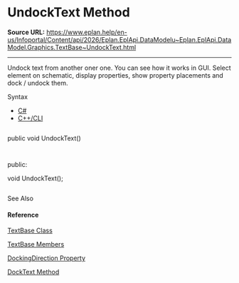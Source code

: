 # UndockText Method

**Source URL:** https://www.eplan.help/en-us/Infoportal/Content/api/2026/Eplan.EplApi.DataModelu~Eplan.EplApi.DataModel.Graphics.TextBase~UndockText.html

---

Undock text from another oner one. You can see how it works in GUI. Select element on schematic, display properties, show property placements and dock / undock them.

Syntax

- [C#](#i-syntax-CS)
- [C++/CLI](#i-syntax-CPP2005)

```
```
public void UndockText()
```
```

```
```
public:
void UndockText();
```
```



See Also

#### Reference

[TextBase Class](Eplan.EplApi.DataModelu~Eplan.EplApi.DataModel.Graphics.TextBase.html)
  
[TextBase Members](Eplan.EplApi.DataModelu~Eplan.EplApi.DataModel.Graphics.TextBase_members.html)
  
[DockingDirection Property](Eplan.EplApi.DataModelu~Eplan.EplApi.DataModel.Graphics.TextBase~DockingDirection.html)
  
[DockText Method](Eplan.EplApi.DataModelu~Eplan.EplApi.DataModel.Graphics.TextBase~DockText.html)